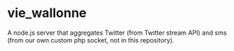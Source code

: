 vie_wallonne
============

A node.js server that aggregates Twitter (from Twitter stream API) and sms (from our own custom php socket, not in this repository).
